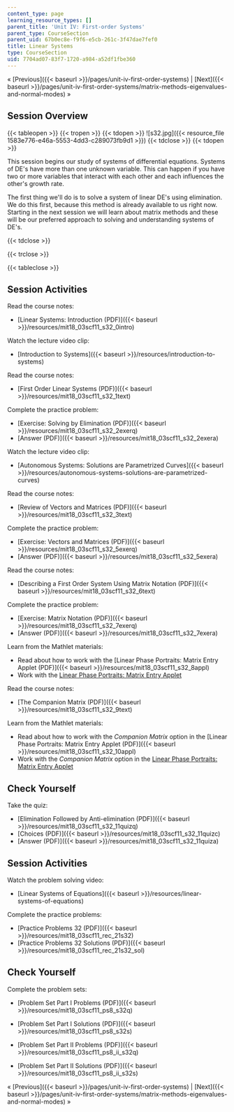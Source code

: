 ```yaml
---
content_type: page
learning_resource_types: []
parent_title: 'Unit IV: First-order Systems'
parent_type: CourseSection
parent_uid: 67b0ec8e-f9f6-e5cb-261c-3f47dae7fef0
title: Linear Systems
type: CourseSection
uid: 7704ad07-83f7-1720-a984-a52df1fbe360
---
```


« [Previous]({{< baseurl >}}/pages/unit-iv-first-order-systems) | [Next]({{< baseurl >}}/pages/unit-iv-first-order-systems/matrix-methods-eigenvalues-and-normal-modes) »

Session Overview
----------------

{{< tableopen >}}
{{< tropen >}}
{{< tdopen >}}
![s32.jpg]({{< resource_file 1583e776-e46a-5553-4dd3-c289073fb9d1 >}})
{{< tdclose >}}
{{< tdopen >}}


This session begins our study of systems of differential equations. Systems of DE's have more than one unknown variable. This can happen if you have two or more variables that interact with each other and each influences the other's growth rate.

The first thing we'll do is to solve a system of linear DE's using elimination. We do this first, because this method is already available to us right now. Starting in the next session we will learn about matrix methods and these will be our preferred approach to solving and understanding systems of DE's.


{{< tdclose >}}

{{< trclose >}}

{{< tableclose >}}

Session Activities
------------------

Read the course notes:

*   [Linear Systems: Introduction (PDF)]({{< baseurl >}}/resources/mit18_03scf11_s32_0intro)

Watch the lecture video clip:

*   [Introduction to Systems]({{< baseurl >}}/resources/introduction-to-systems)

Read the course notes:

*   [First Order Linear Systems (PDF)]({{< baseurl >}}/resources/mit18_03scf11_s32_1text)

Complete the practice problem:

*   [Exercise: Solving by Elimination (PDF)]({{< baseurl >}}/resources/mit18_03scf11_s32_2exerq)
*   [Answer (PDF)]({{< baseurl >}}/resources/mit18_03scf11_s32_2exera)

Watch the lecture video clip:

*   [Autonomous Systems: Solutions are Parametrized Curves]({{< baseurl >}}/resources/autonomous-systems-solutions-are-parametrized-curves)

Read the course notes:

*   [Review of Vectors and Matrices (PDF)]({{< baseurl >}}/resources/mit18_03scf11_s32_3text)

Complete the practice problem:

*   [Exercise: Vectors and Matrices (PDF)]({{< baseurl >}}/resources/mit18_03scf11_s32_5exerq)
*   [Answer (PDF)]({{< baseurl >}}/resources/mit18_03scf11_s32_5exera)

Read the course notes:

*   [Describing a First Order System Using Matrix Notation (PDF)]({{< baseurl >}}/resources/mit18_03scf11_s32_6text)

Complete the practice problem:

*   [Exercise: Matrix Notation (PDF)]({{< baseurl >}}/resources/mit18_03scf11_s32_7exerq)
*   [Answer (PDF)]({{< baseurl >}}/resources/mit18_03scf11_s32_7exera)

Learn from the Mathlet materials:

*   Read about how to work with the [Linear Phase Portraits: Matrix Entry Applet (PDF)]({{< baseurl >}}/resources/mit18_03scf11_s32_8appl)
*   Work with the [Linear Phase Portraits: Matrix Entry Applet](/ans7870/18/18.03SC/linPhasePorMatrix.html "Open in a new window.")

Read the course notes:

*   [The Companion Matrix (PDF)]({{< baseurl >}}/resources/mit18_03scf11_s32_9text)

Learn from the Mathlet materials:

*   Read about how to work with the _Companion Matrix_ option in the [Linear Phase Portraits: Matrix Entry Applet (PDF)]({{< baseurl >}}/resources/mit18_03scf11_s32_10appl) 
*   Work with the _Companion Matrix_ option in the [Linear Phase Portraits: Matrix Entry Applet](/ans7870/18/18.03SC/linPhasePorMatrix.html "Open in a new window.")

Check Yourself
--------------

Take the quiz:

*   [Elimination Followed by Anti-elimination (PDF)]({{< baseurl >}}/resources/mit18_03scf11_s32_11quizq)
*   [Choices (PDF)]({{< baseurl >}}/resources/mit18_03scf11_s32_11quizc)
*   [Answer (PDF)]({{< baseurl >}}/resources/mit18_03scf11_s32_11quiza)

Session Activities
------------------

Watch the problem solving video:

*   [Linear Systems of Equations]({{< baseurl >}}/resources/linear-systems-of-equations)

Complete the practice problems:

*   [Practice Problems 32 (PDF)]({{< baseurl >}}/resources/mit18_03scf11_rec_21s32)
*   [Practice Problems 32 Solutions (PDF)]({{< baseurl >}}/resources/mit18_03scf11_rec_21s32_sol)

Check Yourself
--------------

Complete the problem sets:

*   [Problem Set Part I Problems (PDF)]({{< baseurl >}}/resources/mit18_03scf11_ps8_s32q)
*   [Problem Set Part I Solutions (PDF)]({{< baseurl >}}/resources/mit18_03scf11_ps8_s32s)
  
*   [Problem Set Part II Problems (PDF)]({{< baseurl >}}/resources/mit18_03scf11_ps8_ii_s32q)
*   [Problem Set Part II Solutions (PDF)]({{< baseurl >}}/resources/mit18_03scf11_ps8_ii_s32s)

« [Previous]({{< baseurl >}}/pages/unit-iv-first-order-systems) | [Next]({{< baseurl >}}/pages/unit-iv-first-order-systems/matrix-methods-eigenvalues-and-normal-modes) »
